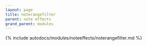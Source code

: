 ```yaml
---
layout: page
title: noterangefilter
parent: note effects
grand_parent: modules
---
```


{% include autodocs/modules/noteeffects/noterangefilter.md %}
